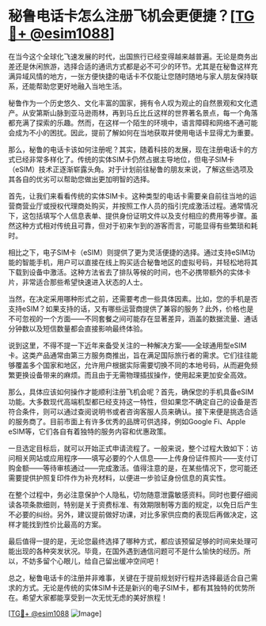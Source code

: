 # 秘鲁电话卡怎么注册飞机会更便捷？[[TG💪+ @esim1088](https://t.me/s/esim1088)]

在当今这个全球化飞速发展的时代，出国旅行已经变得越来越普遍。无论是商务出差还是休闲旅游，选择合适的通讯方式都是必不可少的环节。尤其是在秘鲁这样充满异域风情的地方，一张方便快捷的电话卡不仅能让您随时随地与家人朋友保持联系，还能帮助您更好地融入当地生活。

秘鲁作为一个历史悠久、文化丰富的国家，拥有令人叹为观止的自然景观和文化遗产。从安第斯山脉到亚马逊雨林，再到马丘比丘这样的世界著名景点，每一个角落都充满了探索的乐趣。然而，在这样一个陌生的环境中，语言障碍和网络不通可能会成为不小的困扰。因此，提前了解如何在当地获取并使用电话卡显得尤为重要。

那么，秘鲁的电话卡该如何注册呢？其实，随着科技的发展，现在注册电话卡的方式已经非常多样化了。传统的实体SIM卡仍然占据主导地位，但电子SIM卡（eSIM）技术正逐渐崭露头角。对于计划前往秘鲁的朋友来说，了解这些选项及其各自的优劣可以帮助您做出更加明智的选择。

首先，让我们来看看传统的实体SIM卡。这种类型的电话卡需要亲自前往当地的运营商营业厅或授权代理商处购买，并按照工作人员的指引完成激活过程。通常情况下，这包括填写个人信息表单、提供身份证明文件以及支付相应的费用等步骤。虽然这种方式相对传统且可靠，但对于初来乍到的游客而言，可能显得有些繁琐和耗时。

相比之下，电子SIM卡（eSIM）则提供了更为灵活便捷的选择。通过支持eSIM功能的智能手机，用户可以直接在线上购买适合秘鲁地区的虚拟号码，并轻松地将其下载到设备中激活。这种方法省去了排队等候的时间，也不必携带额外的实体卡片，非常适合那些希望快速进入状态的人士。

当然，在决定采用哪种形式之前，还需要考虑一些具体因素。比如，您的手机是否支持eSIM？如果支持的话，又有哪些运营商提供了兼容的服务？此外，价格也是不可忽视的一个方面——不同套餐之间可能存在显著差异，涵盖的数据流量、通话分钟数以及短信数量都会直接影响最终体验。

说到这里，不得不提一下近年来备受关注的一种解决方案——全球通用型eSIM卡。这类产品通常由第三方服务商推出，旨在满足国际旅行者的需求。它们往往能够覆盖多个国家和地区，允许用户根据实际需要切换不同的本地号码，从而避免频繁更换设备带来的麻烦。而且由于无需物理插拔操作，使用起来更加安全高效。

那么，具体应该如何操作才能顺利注册飞机会呢？首先，确保您的手机具备eSIM功能。大多数现代高端机型都已经支持这一特性，但如果您不确定自己的设备是否符合条件，则可以通过查阅说明书或者咨询客服人员来确认。接下来便是挑选合适的服务商了。目前市面上有许多优秀的品牌可供选择，例如Google Fi、Apple eSIM等，它们各自有着独特的服务内容和优惠政策。

一旦选定目标后，就可以开始正式申请流程了。一般来说，整个过程大致如下：访问相关网站或应用程序——填写必要的个人信息——上传身份证件照片——支付订购金额——等待审核通过——完成激活。值得注意的是，在某些情况下，您可能还需要提供护照复印件作为补充材料，以便进一步验证身份信息的真实性。

在整个过程中，务必注意保护个人隐私，切勿随意泄露敏感资料。同时也要仔细阅读各项条款细则，特别是关于资费标准、有效期限制等方面的规定，以免日后产生不必要的纠纷。另外，建议提前做好功课，对比多家供应商的表现后再做决定，这样才能找到性价比最高的方案。

最后值得一提的是，无论您最终选择了哪种方式，都应该预留足够的时间来处理可能出现的各种突发状况。毕竟，在国外遇到通信问题可不是什么愉快的经历。所以，不妨多留个心眼儿，给自己留出缓冲空间吧！

总之，秘鲁电话卡的注册并非难事，关键在于提前规划好行程并选择最适合自己需求的方式。无论是传统的实体SIM卡还是新兴的电子SIM卡，都有其独特的优势所在。希望大家都能享受到一次无忧无虑的美好旅程！

[[TG💪+ @esim1088](https://t.me/s/esim1088) ![Image](https://i.postimg.cc/4NQfJmqS/Snipaste-2025-05-13-00-14-12.png)]